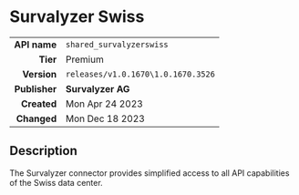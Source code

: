 # Survalyzer Swiss
| | |
|-:|-|
|**API name**|`shared_survalyzerswiss`|
|**Tier**|Premium|
|**Version**|`releases/v1.0.1670\1.0.1670.3526`|
|**Publisher**|**Survalyzer AG**|
|**Created**|Mon Apr 24 2023|
|**Changed**|Mon Dec 18 2023|

## Description
The Survalyzer connector provides simplified access to all API capabilities of the Swiss data center.
